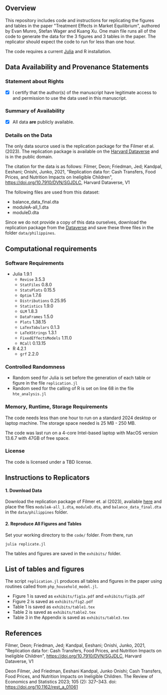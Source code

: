 ## Overview

This repository includes code and instructions for replicating the figures and tables
in the paper "Treatment Effects in Market Equilibrium", authored by Evan Munro, Stefan
Wager and Kuang Xu.  One main file runs all of the code to generate the data for the 3 figures and 3 tables in the paper. The replicator should expect the code to run for less than one hour.

The code requires a current [Julia](https://docs.julialang.org/en/v1/) and R installation.

## Data Availability and Provenance Statements

### Statement about Rights

- [x] I certify that the author(s) of the manuscript have legitimate access to and permission to use the data used in this manuscript.

### Summary of Availability

- [x] All data **are** publicly available.

### Details on the Data

The only data source used is the replication package for the Filmer et al. (2023). The replication package is available on the [Harvard Dataverse](https://dataverse.harvard.edu/dataset.xhtml?persistentId=doi:10.7910/DVN/SGJDLC) and is in the public domain.

The citation for the data is as follows:
Filmer, Deon; Friedman, Jed; Kandpal, Eeshani; Onishi, Junko, 2021, "Replication data for: Cash Transfers, Food Prices, and Nutrition Impacts on Ineligible Children", https://doi.org/10.7910/DVN/SGJDLC, Harvard Dataverse, V1

The following files are used from this dataset:
   - balance_data_final.dta
   - moduleA-all_1.dta
   - moduleD.dta

Since we do not provide a copy of this data ourselves, download the replication package from the [Dataverse](https://dataverse.harvard.edu/dataset.xhtml?persistentId=doi:10.7910/DVN/SGJDLC)
and save these three files in the folder `data/philippines`.

## Computational requirements

### Software Requirements

- Julia 1.9.1
  - `Revise` 3.5.3
  - `StatFiles` 0.8.0
  - `StatsPlots` 0.15.5
  - `Optim` 1.7.6
  - `Distributions` 0.25.95
  - `Statistics` 1.9.0
  - `GLM` 1.8.3
  - `DataFrames` 1.5.0
  - `Plots` 1.38.15
  - `LaTexTabulars` 0.1.3
  - `LaTeXStrings` 1.3.1
  - `FixedEffectsModels` 1.11.0
  - `RCall` 0.13.15
- R 4.2.1
  - `grf` 2.2.0

### Controlled Randomness
- Random seed for Julia is set before the generation of each table or figure in the file `replication.jl`
- Random seed for the calling of R is set on line 68 in the file `hte_analysis.jl`


### Memory, Runtime, Storage Requirements

The code needs less than one hour to run on a standard 2024 desktop or laptop machine. The storage space needed is 25 MB - 250 MB.

The code was last run on a 4-core Intel-based laptop with MacOS version 13.6.7 with 47GB of free space.

### License

The code is licensed under a TBD license.

## Instructions to Replicators

#### 1. Download Data
Download the replication package of Filmer et. al (2023), available [here](https://dataverse.harvard.edu/dataset.xhtml?persistentId=doi:10.7910/DVN/SGJDLC) and place the files `moduleA-all_1.dta`, `moduleD.dta`, and `balance_data_final.dta` in the `data/philippines` folder.

#### 2. Reproduce All Figures and Tables

Set your working directory to the `code/` folder. From there, run
```
julia replicate.jl
```

The tables and figures are saved in the `exhibits/` folder.

## List of tables and figures
The script `replication.jl` produces all tables and figures in the paper using routines called from
`php_household_model.jl`.

- Figure 1 is saved as `exhibits/fig1a.pdf` and `exhibits/fig1b.pdf`
- Figure 2 is saved as `exhibits/fig2.pdf`
- Table 1 is saved as `exhibits/table1.tex`
- Table 2 is saved as `exhibits/table2.tex`
- Table 3 in the Appendix is saved as `exhibits/table3.tex`

## References

Filmer, Deon; Friedman, Jed; Kandpal, Eeshani; Onishi, Junko, 2021, "Replication data for: Cash Transfers, Food Prices, and Nutrition Impacts on Ineligible Children", https://doi.org/10.7910/DVN/SGJDLC, Harvard Dataverse, V1

Deon Filmer, Jed Friedman, Eeshani Kandpal, Junko Onishi; Cash Transfers, Food Prices, and Nutrition Impacts on Ineligible Children. The Review of Economics and Statistics 2023; 105 (2): 327–343. doi: https://doi.org/10.1162/rest_a_01061

